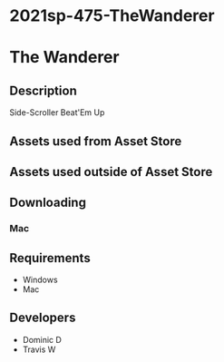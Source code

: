# 2021sp-475-TheWanderer
# The Wanderer

## Description
Side-Scroller Beat'Em Up

## Assets used from Asset Store

## Assets used outside of Asset Store

## Downloading 


### Mac


## Requirements
* Windows 
* Mac

## Developers
* Dominic D
* Travis W

